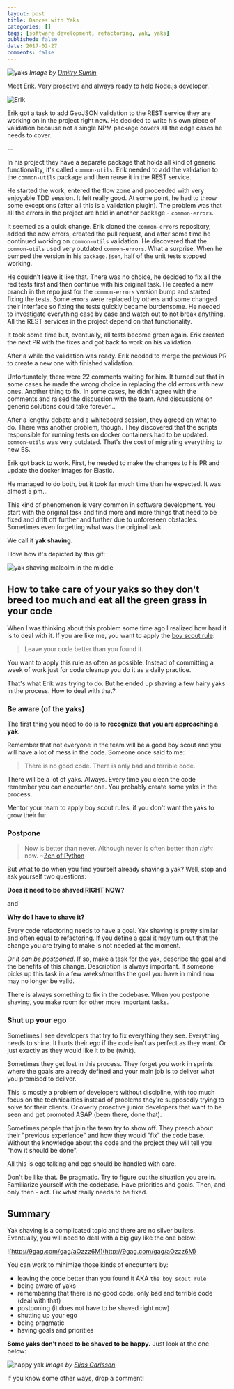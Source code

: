 ```yaml
---
layout: post
title: Dances with Yaks
categories: []
tags: [software development, refactoring, yak, yaks]
published: false
date: 2017-02-27
comments: false
---
```


![yaks](/img/yak-main.jpg)
*Image by [Dmitry Sumin](https://www.flickr.com/photos/dmitrysumin/)*

Meet Erik. Very proactive and always ready to help Node.js developer.

![Erik](/img/erik.jpg)

Erik got a task to add GeoJSON validation to the REST service they are working on in the project right now. He decided to write his own piece of validation because not a single NPM package covers all the edge cases he needs to cover.

<span class="more">--</span>

In his project they have a separate package that holds all kind of generic functionality, it's called `common-utils`. Erik needed to add the validation to the `common-utils` package and then reuse it in the REST service.

He started the work, entered the flow zone and proceeded with very enjoyable TDD session. It felt really good. At some point, he had to throw some exceptions (after all this is a validation plugin). The problem was that all the errors in the project are held in another package - `common-errors`.

It seemed as a quick change. Erik cloned the `common-errors` repository, added the new errors, created the pull request, and after some time he continued working on `common-utils` validation. He discovered that the `common-utils` used very outdated `common-errors`. What a surprise. When he bumped the version in his `package.json`, half of the unit tests stopped working.

He couldn't leave it like that. There was no choice, he decided to fix all the red tests first and then continue with his original task. He created a new branch in the repo just for the `common-errors` version bump and started fixing the tests. Some errors were replaced by others and some changed their interface so fixing the tests quickly became burdensome. He needed to investigate everything case by case and watch out to not break anything. All the REST services in the project depend on that functionality.

It took some time but, eventually, all tests become green again. Erik created the next PR with the fixes and got back to work on his validation.

After a while the validation was ready. Erik needed to merge the previous PR to create a new one with finished validation.

Unfortunately, there were 22 comments waiting for him. It turned out that in some cases he made the wrong choice in replacing the old errors with new ones. Another thing to fix. In some cases, he didn't agree with the comments and raised the discussion with the team. And discussions on generic solutions could take forever...

After a lengthy debate and a whiteboard session, they agreed on what to do. There was another problem, though. They discovered that the scripts responsible for running tests on docker containers had to be updated. `common-utils` was very outdated. That's the cost of migrating everything to new ES.

Erik got back to work. First, he needed to make the changes to his PR and update the docker images for Elastic.

He managed to do both, but it took far much time than he expected. It was almost 5 pm...

This kind of phenomenon is very common in software development. You start with the original task and find more and more things that need to be fixed and drift off further and further due to unforeseen obstacles. Sometimes even forgetting what was the original task.

We call it **yak shaving**.

I love how it's depicted by this gif:

![yak shaving malcolm in the middle](http://imgur.com/rQIb4Vw)

## How to take care of your yaks so they don't breed too much and eat all the green grass in your code

When I was thinking about this problem some time ago I realized how hard it is to deal with it. If you are like me, you want to apply the [boy scout rule](http://deviq.com/boy-scout-rule/):

> Leave your code better than you found it.

You want to apply this rule as often as possible. Instead of committing a week of work just for code cleanup you do it as a daily practice.

That's what Erik was trying to do. But he ended up shaving a few hairy yaks in the process. How to deal with that?

### Be aware (of the yaks)

The first thing you need to do is to **recognize that you are approaching a yak**.

Remember that not everyone in the team will be a good boy scout and you will have a lot of mess in the code. Someone once said to me:

> There is no good code. There is only bad and terrible code.

There will be a lot of yaks. Always. Every time you clean the code remember you can encounter one. You probably create some yaks in the process.

Mentor your team to apply boy scout rules, if you don't want the yaks to grow their fur.

### Postpone

> Now is better than never.
> Although never is often better than *right* now.
> ~[Zen of Python](https://www.python.org/dev/peps/pep-0020/)

But what to do when you find yourself already shaving a yak? Well, stop and ask yourself two questions:

**Does it need to be shaved RIGHT NOW?**

and

**Why do I have to shave it?**

Every code refactoring needs to have a goal. Yak shaving is pretty similar and often equal to refactoring. If you define a goal it may turn out that the change you are trying to make is not needed at the moment.

Or *it can be postponed*. If so, make a task for the yak, describe the goal and the benefits of this change. Description is always important. If someone picks up this task in a few weeks/months the goal you have in mind now may no longer be valid.

There is always something to fix in the codebase. When you postpone shaving, you make room for other more important tasks.

### Shut up your ego

Sometimes I see developers that try to fix everything they see. Everything needs to shine. It hurts their ego if the code isn't as perfect as they want. Or just exactly as they would like it to be (*wink*).

Sometimes they get lost in this process. They forget you work in sprints where the goals are already defined and your main job is to deliver what you promised to deliver.

This is mostly a problem of developers without discipline, with too much focus on the technicalities instead of problems they're supposedly trying to solve for their clients. Or overly proactive junior developers that want to be seen and get promoted ASAP (been there, done that).

Sometimes people that join the team try to show off. They preach about their "previous experience" and how they would "fix" the code base. Without the knowledge about the code and the project they will tell you "how it should be done".

All this is ego talking and ego should be handled with care.

Don't be like that. Be pragmatic. Try to figure out the situation you are in. Familiarize yourself with the codebase. Have priorities and goals. Then, and only then - act. Fix what really needs to be fixed.

## Summary

Yak shaving is a complicated topic and there are no silver bullets. Eventually, you will need to deal with a big guy like the one below:

![http://9gag.com/gag/aOzzz6M](http://9gag.com/gag/aOzzz6M)

You can work to minimize those kinds of encounters by:

- leaving the code better than you found it AKA `the boy scout rule`
- being aware of yaks
- remembering that there is no good code, only bad and terrible code (deal with that)
- postponing (it does not have to be shaved right now)
- shutting up your ego
- being pragmatic
- having goals and priorities

**Some yaks don't need to be shaved to be happy.** Just look at the one below:

![happy yak](/img/happy-yak.jpg)
*Image by [Elias Carlsson](https://unsplash.com/@eliascarlsson)*

If you know some other ways, drop a comment!
